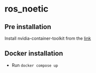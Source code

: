 # ros_noetic

## Pre installation
Install nvidia-container-toolkit from the [link](https://docs.nvidia.com/datacenter/cloud-native/container-toolkit/latest/install-guide.html)

## Docker installation
* Run `docker compose up`


